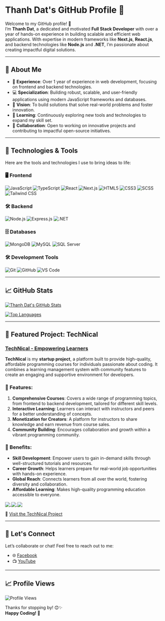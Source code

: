 # Thanh Dat's GitHub Profile 🚀

Welcome to my GitHub profile! 👋  
I’m **Thanh Dat**, a dedicated and motivated **Full Stack Developer** with over a year of hands-on experience in building scalable and efficient web applications. With expertise in modern frameworks like **Next.js**, **React.js**, and backend technologies like **Node.js** and **.NET**, I’m passionate about creating impactful digital solutions.

---

## 🚀 About Me

- 🔭 **Experience**: Over 1 year of experience in web development, focusing on frontend and backend technologies.
- 💻 **Specialization**: Building robust, scalable, and user-friendly applications using modern JavaScript frameworks and databases.
- 🎯 **Vision**: To build solutions that solve real-world problems and foster innovation.
- 🌱 **Learning**: Continuously exploring new tools and technologies to expand my skill set.
- 👯 **Collaboration**: Open to working on innovative projects and contributing to impactful open-source initiatives.

---

## 🔧 Technologies & Tools

Here are the tools and technologies I use to bring ideas to life:

### 🖥️ Frontend
![JavaScript](https://img.shields.io/badge/JavaScript-F7DF1E?style=flat&logo=javascript&logoColor=black)
![TypeScript](https://img.shields.io/badge/TypeScript-007ACC?style=flat&logo=typescript&logoColor=white)
![React](https://img.shields.io/badge/React-61DAFB?style=flat&logo=react&logoColor=white)
![Next.js](https://img.shields.io/badge/Next.js-000000?style=flat&logo=next.js&logoColor=white)
![HTML5](https://img.shields.io/badge/HTML5-E34F26?style=flat&logo=html5&logoColor=white)
![CSS3](https://img.shields.io/badge/CSS3-1572B6?style=flat&logo=css3&logoColor=white)
![SCSS](https://img.shields.io/badge/SCSS-CC6699?style=flat&logo=sass&logoColor=white)
![Tailwind CSS](https://img.shields.io/badge/Tailwind%20CSS-38B2AC?style=flat&logo=tailwind-css&logoColor=white)

### 🛠️ Backend
![Node.js](https://img.shields.io/badge/Node.js-339933?style=flat&logo=node.js&logoColor=white)
![Express.js](https://img.shields.io/badge/Express.js-000000?style=flat&logo=express&logoColor=white)
![.NET](https://img.shields.io/badge/.NET-512BD4?style=flat&logo=dotnet&logoColor=white)

### 🗄️ Databases
![MongoDB](https://img.shields.io/badge/MongoDB-47A248?style=flat&logo=mongodb&logoColor=white)
![MySQL](https://img.shields.io/badge/MySQL-4479A1?style=flat&logo=mysql&logoColor=white)
![SQL Server](https://img.shields.io/badge/SQL%20Server-CC2927?style=flat&logo=microsoft-sql-server&logoColor=white)

### 🛠️ Development Tools
![Git](https://img.shields.io/badge/Git-F05032?style=flat&logo=git&logoColor=white)
![GitHub](https://img.shields.io/badge/GitHub-181717?style=flat&logo=github&logoColor=white)
![VS Code](https://img.shields.io/badge/VS%20Code-007ACC?style=flat&logo=visual-studio-code&logoColor=white)

---

## 📈 GitHub Stats

[![Thanh Dat's GitHub Stats](https://github-readme-stats.vercel.app/api?username=NTD-CodeMastery&count_private=true&show_icons=true&theme=tokyonight)](https://github.com/NTD-CodeMastery)

[![Top Languages](https://github-readme-stats.vercel.app/api/top-langs/?username=NTD-CodeMastery&layout=compact&theme=tokyonight)](https://github.com/NTD-CodeMastery)

---

## 🌟 Featured Project: TechNical

### [TechNical - Empowering Learners](https://github.com/NTD-CodeMastery/technical_education)

**TechNical** is my **startup project**, a platform built to provide high-quality, affordable programming courses for individuals passionate about coding. It combines a learning management system with community features to create an engaging and supportive environment for developers.

### 🚀 Features:
1. **Comprehensive Courses**: Covers a wide range of programming topics, from frontend to backend development, tailored for different skill levels.
2. **Interactive Learning**: Learners can interact with instructors and peers for a better understanding of concepts.
3. **Monetization for Creators**: A platform for instructors to share knowledge and earn revenue from course sales.
4. **Community Building**: Encourages collaboration and growth within a vibrant programming community.

### 🌟 Benefits:
- **Skill Development**: Empower users to gain in-demand skills through well-structured tutorials and resources.
- **Career Growth**: Helps learners prepare for real-world job opportunities with hands-on experience.
- **Global Reach**: Connects learners from all over the world, fostering diversity and collaboration.
- **Affordable Learning**: Makes high-quality programming education accessible to everyone.

<a href="https://github.com/NTD-CodeMastery/MediTrack">
  <img align="center" src="https://github-readme-stats.vercel.app/api/pin/?username=NTD-CodeMastery&repo=MediTrack&theme=tokyonight" />
</a>    
<a href="https://github.com/NTD-CodeMastery/Hotel">
  <img align="center" src="https://github-readme-stats.vercel.app/api/pin/?username=NTD-CodeMastery&repo=Hotel&theme=tokyonight" />
</a>

<a href="https://github.com/NTD-CodeMastery/web-rabitoenglish-develop">
  <img align="center" src="https://github-readme-stats.vercel.app/api/pin/?username=NTD-CodeMastery&repo=web-rabitoenglish-develop&theme=tokyonight" />
</a>

🔗 [Visit the TechNical Project](https://github.com/NTD-CodeMastery/technical_education)

---

## 🌟 Let's Connect

Let’s collaborate or chat! Feel free to reach out to me:

- 🌐 [Facebook](https://www.facebook.com/ThanhDatNext/?locale=vi_VN)
- 📺 [YouTube](https://www.youtube.com/@Tech_Nical_FullStack)

---

## 📈 Profile Views

![Profile Views](https://komarev.com/ghpvc/?username=NTD-CodeMastery&color=brightgreen)

Thanks for stopping by! 😊✨  
**Happy Coding! 🚀**
